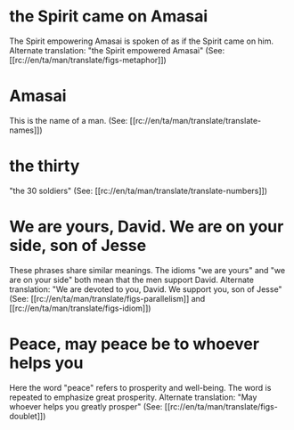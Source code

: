 # the Spirit came on Amasai

The Spirit empowering Amasai is spoken of as if the Spirit came on him. Alternate translation: "the Spirit empowered Amasai" (See: [[rc://en/ta/man/translate/figs-metaphor]])

# Amasai

This is the name of a man. (See: [[rc://en/ta/man/translate/translate-names]])

# the thirty

"the 30 soldiers" (See: [[rc://en/ta/man/translate/translate-numbers]])

# We are yours, David. We are on your side, son of Jesse

These phrases share similar meanings. The idioms "we are yours" and "we are on your side" both mean that the men support David. Alternate translation: "We are devoted to you, David. We support you, son of Jesse" (See: [[rc://en/ta/man/translate/figs-parallelism]] and [[rc://en/ta/man/translate/figs-idiom]])

# Peace, may peace be to whoever helps you

Here the word "peace" refers to prosperity and well-being. The word is repeated to emphasize great prosperity. Alternate translation: "May whoever helps you greatly prosper" (See: [[rc://en/ta/man/translate/figs-doublet]])

